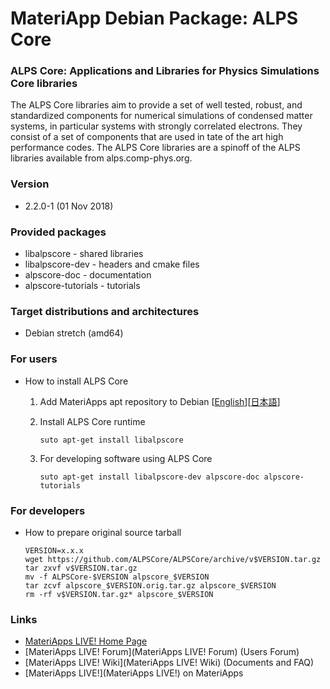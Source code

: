 # MateriApp Debian Package: ALPS Core

### ALPS Core: Applications and Libraries for Physics Simulations Core libraries

The ALPS Core libraries aim to provide a set of well tested, robust, and standardized components for numerical simulations of condensed matter systems, in particular systems with strongly correlated electrons. They consist of a set of components that are used in tate of the art high performance codes. The ALPS Core libraries are a spinoff of the ALPS libraries available from alps.comp-phys.org.

### Version

* 2.2.0-1 (01 Nov 2018)

### Provided packages

* libalpscore - shared libraries
* libalpscore-dev - headers and cmake files
* alpscore-doc - documentation
* alpscore-tutorials - tutorials

### Target distributions and architectures

* Debian stretch (amd64)

### For users

* How to install ALPS Core

  1. Add MateriApps apt repository to Debian [[English](https://github.com/cmsi/MateriAppsLive/wiki/UsingMateriAppsInDebian-en)][[日本語](https://github.com/cmsi/MateriAppsLive/wiki/UsingMateriAppsInDebian)]

  2. Install ALPS Core runtime

     ```
     suto apt-get install libalpscore
     ```

  3. For developing software using ALPS Core

     ```
     suto apt-get install libalpscore-dev alpscore-doc alpscore-tutorials
     ```

### For developers

* How to prepare original source tarball

  ```
  VERSION=x.x.x
  wget https://github.com/ALPSCore/ALPSCore/archive/v$VERSION.tar.gz
  tar zxvf v$VERSION.tar.gz
  mv -f ALPSCore-$VERSION alpscore_$VERSION
  tar zcvf alpscore_$VERSION.orig.tar.gz alpscore_$VERSION
  rm -rf v$VERSION.tar.gz* alpscore_$VERSION
  ```
  
### Links
  
* [MateriApps LIVE! Home Page](http://cmsi.github.io/MateriAppsLive/)
* [MateriApps LIVE! Forum](MateriApps LIVE! Forum) (Users Forum)
* [MateriApps LIVE! Wiki](MateriApps LIVE! Wiki) (Documents and FAQ)
* [MateriApps LIVE!](MateriApps LIVE!) on MateriApps

